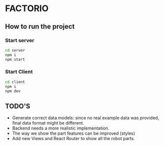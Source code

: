 # FACTORIO

## How to run the project

### Start server

```bash
cd server
npm i
npm start
```

### Start Client

```bash
cd client
npm i
npm dev
```

## TODO'S

- Generate correct data models: since no real example data was provided, final data format might be different.
- Backend needs a more realistic implementation.
- The way we show the part features can be improved (styles)
- Add new Views and React Router to show all the robot parts.
